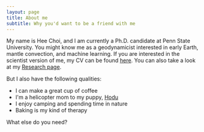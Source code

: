 ```yaml
---
layout: page
title: About me
subtitle: Why you'd want to be a friend with me
---
```


My name is Hee Choi, and I am currently a Ph.D. candidate at Penn State University. You might know me as a geodynamicist interested in early Earth, mantle convection, and machine learning. If you are interested in the scientist version of me, my CV can be found [here](assets/data/hchoi_cv_ac.pdf). You can also take a look at my [Research page](https://heec12.github.io/research/).

But I also have the following qualities:
- I can make a great cup of coffee
- I'm a helicopter mom to my puppy, [Hodu](https://www.instagram.com/hoduthepuppy)
- I enjoy camping and spending time in nature
- Baking is my kind of therapy

What else do you need?

